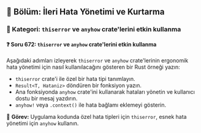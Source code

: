 ## 📘 Bölüm: İleri Hata Yönetimi ve Kurtarma
### 🔹 Kategori: `thiserror` ve `anyhow` crate'lerini etkin kullanma
#### ❓ Soru 672: `thiserror` ve `anyhow` crate'lerini etkin kullanma

Aşağıdaki adımları izleyerek `thiserror` ve `anyhow` crate'lerinin ergonomik hata yönetimi için nasıl kullanılacağını gösteren bir Rust örneği yazın:

- `thiserror` crate'i ile özel bir hata tipi tanımlayın.
- `Result<T, Hataniz>` döndüren bir fonksiyon yazın.
- Ana fonksiyonda `anyhow` crate'ini kullanarak hataları yönetin ve kullanıcı dostu bir mesaj yazdırın.
- `anyhow!` veya `.context()` ile hata bağlamı eklemeyi gösterin.

🔧 **Görev:** Uygulama kodunda özel hata tipleri için `thiserror`, esnek hata yönetimi için `anyhow` kullanın.
